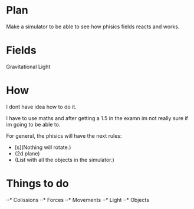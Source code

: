 # Plan 
Make a simulator to be able to see how phisics fields reacts and works.

# Fields
Gravitational
Light

# How
I dont have idea how to do it.

I have to use maths and after getting a 1.5 in the examn im not really sure if im going to be able to.

For general, the phisics will have the next rules:

  * [s](Nothing will rotate.)
  * (2d plane)
  * (List with all the objects in the simulator.)
  

# Things to do
  ⋅⋅* Colissions
  ⋅⋅* Forces
  ⋅⋅* Movements
  ⋅⋅* Light
  ⋅⋅* Objects
